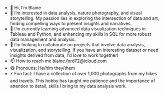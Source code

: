 - 👋 Hi, I’m Blaine
- 👀 I’m interested in data analysis, nature photography, and visual storytelling. My passion lies in exploring the intersection of data and art, finding compelling ways to present insights and narratives.
- 🌱 I’m currently learning advanced data visualization techniques in Tableau and Python, and enhancing my skills in SQL for more robust data management and analysis.
- 💞️ I’m looking to collaborate on projects that involve data analysis, visualization, and storytelling. If you have an interesting dataset or need insights derived from data, I'd love to work together!
- 📫 How to reach me blaine.ford72@icloud.com
- 😄 Pronouns: He/him they/them 
- ⚡ Fun fact: I have a collection of over 1,000 photographs from my hikes and travels. This hobby has taught me patience and the importance of attention to detail, skills I bring to my data analysis work.

<!---
BlaineFord72/BlaineFord72 is a ✨ special ✨ repository because its `README.md` (this file) appears on your GitHub profile.
You can click the Preview link to take a look at your changes.
--->
